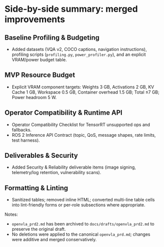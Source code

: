 # Side-by-side summary: merged improvements

## Baseline Profiling & Budgeting

- Added datasets (VQA v2, COCO captions, navigation instructions), profiling scripts (`profiling.py`, `power_profiler.py`), and an explicit VRAM/power budget table.

## MVP Resource Budget

- Explicit VRAM component targets: Weights 3 GB, Activations 2 GB, KV Cache 1 GB, Workspace 0.5 GB, Container overhead 1.5 GB; Total ≤7 GB; Power headroom 5 W.

## Operator Compatibility & Runtime API

- Operator Compatibility Checklist for TensorRT unsupported ops and fallbacks.
- ROS 2 Inference API Contract (topic, QoS, message shapes, rate limits, test harness).

## Deliverables & Security

- Added Security & Reliability deliverable items (image signing, telemetry/log retention, vulnerability scans).

## Formatting & Linting

- Sanitized tables; removed inline HTML; converted multi-line table cells into lint-friendly forms or per-role subsections where appropriate.

Notes:

- `openvla_prd2.md` has been archived to `docs/drafts/openvla_prd2.md` to preserve the original draft.
- No deletions were applied to the canonical `openvla_prd.md`; changes were additive and merged conservatively.
